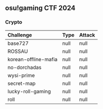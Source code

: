 ## osu!gaming CTF 2024
### Crypto
|Challenge|Type|Attack|
|:--|:--|:--|
|base727|null|null|
|ROSSAU|null|null|
|korean-offline-mafia|null|null|
|no-dorchadas|null|null|
|wysi-prime|null|null|
|secret-map|null|null|
|lucky-roll-gaming|null|null|
|roll|null|null|
